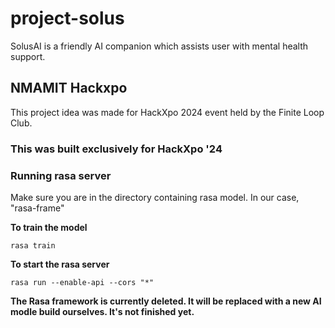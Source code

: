 # project-solus
SolusAI is a friendly AI companion which assists user with mental health support.

## NMAMIT Hackxpo
This project idea was made for HackXpo 2024 event held by the Finite Loop Club.


### This was built exclusively for HackXpo '24

### Running rasa server
Make sure you are in the directory containing rasa model.
In our case, "rasa-frame" 

**To train the model**
```
rasa train
```

**To start the rasa server**
```
rasa run --enable-api --cors "*"

```

**The Rasa framework is currently deleted. It will be replaced with a new AI modle build ourselves. It's not finished yet.**  
